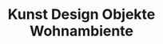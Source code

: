 ---
title: "Kunst Design Objekte Wohnambiente"
url: /helmbrechts/kunst-design-objekte-wohnambiente/
shop: Raumausstattung
---